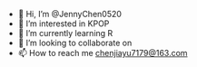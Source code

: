 - 👋 Hi, I’m @JennyChen0520
- 👀 I’m interested in KPOP
- 🌱 I’m currently learning R
- 💞️ I’m looking to collaborate on 
- 📫 How to reach me chenjiayu7179@163.com

<!---
JennyChen0520/JennyChen0520 is a ✨ special ✨ repository because its `README.md` (this file) appears on your GitHub profile.
You can click the Preview link to take a look at your changes.
--->
